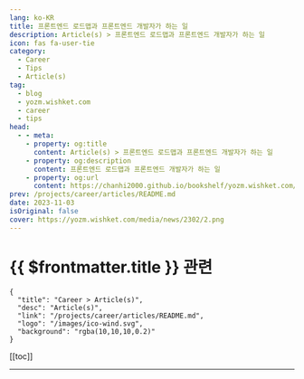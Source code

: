 ```yaml
---
lang: ko-KR
title: 프론트엔드 로드맵과 프론트엔드 개발자가 하는 일
description: Article(s) > 프론트엔드 로드맵과 프론트엔드 개발자가 하는 일
icon: fas fa-user-tie
category: 
  - Career
  - Tips
  - Article(s)
tag: 
  - blog
  - yozm.wishket.com
  - career
  - tips
head:
  - - meta:
    - property: og:title
      content: Article(s) > 프론트엔드 로드맵과 프론트엔드 개발자가 하는 일
    - property: og:description
      content: 프론트엔드 로드맵과 프론트엔드 개발자가 하는 일
    - property: og:url
      content: https://chanhi2000.github.io/bookshelf/yozm.wishket.com/2302.html
prev: /projects/career/articles/README.md
date: 2023-11-03
isOriginal: false
cover: https://yozm.wishket.com/media/news/2302/2.png
---
```


# {{ $frontmatter.title }} 관련

```component VPCard
{
  "title": "Career > Article(s)",
  "desc": "Article(s)",
  "link": "/projects/career/articles/README.md",
  "logo": "/images/ico-wind.svg",
  "background": "rgba(10,10,10,0.2)"
}
```

[[toc]]

---

<SiteInfo
  name="프론트엔드 로드맵과 프론트엔드 개발자가 하는 일 | 요즘IT"
  desc="프론트엔드에 관심이 있다면 기본적으로 HTML, CSS, JAVASCRIPT 등의 용어는 들어보셨을 텐데요. 비전공자&입문자라면 뭐부터 공부해야 할지 막막한 경우가 많습니다. 이번 글에서는 전체적인 프론트엔드 로드맵을 살펴보고, 웹 개발자로서의 성장 과정을 조망해 보겠습니다."
  url="https://yozm.wishket.com/magazine/detail/2302/"
  logo="https://yozm.wishket.com/static/renewal/img/global/gnb_yozmit.svg"
  preview="https://yozm.wishket.com/media/news/2302/2.png"/>

<!-- TODO: 작성 -->

